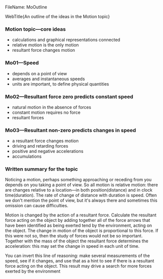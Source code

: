FileName: MoOutline

WebTitle{An outline of the ideas in the Motion topic}


### Motion topic—core ideas

- calculations and graphical representations connected
- relative motion is the only motion
- resultant force changes motion

### Mo01—Speed

- depends on a point of view
- averages and instantaneous speeds
- units are important, to define physical quantities

### Mo02—Resultant force zero predicts constant speed

- natural motion in the absence of forces
- constant motion requires no force
- resultant forces

### Mo03—Resultant non-zero predicts changes in speed

- a resultant force changes motion
- driving and retarding forces
- positive and negative accelerations
- accumulations

### Written summary for the topic

Noticing a motion, perhaps something approaching or receding from you depends on you taking a point of view. So all motion is relative motion: there are changes relative to a location—in both position(distance) and in clock time(duration). The rate of change of distance with duration is speed. Often we don't mention the point of view, but it's always there and sometimes this omission can cause difficulties.

Motion is changed by the action of a resultant force. Calculate the resultant force acting on the object by adding together all of the force arrows that have been identified as being exerted tend by the environment, acting on the object. The change in motion of the object is proportional to this force. If this were not so, then the study of forces would not be so important. Together with the mass of the object the resultant force determines the acceleration: this may set the change in speed in each unit of time.

You can invert this line of reasoning: make several measurements of the speed, see if it changes, and use that as a hint to see if there is a resultant force acting on the object. This result may drive a search for more forces exerted by the environment
